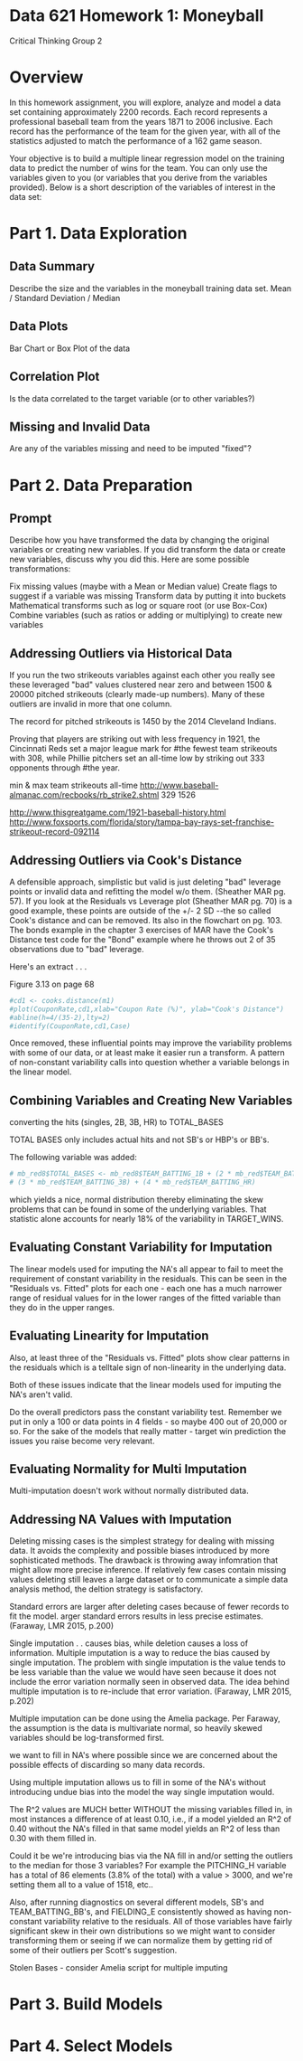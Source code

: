 # Data 621 Homework 1: Moneyball
Critical Thinking Group 2  



# Overview

In this homework assignment, you will explore, analyze and model a data set containing approximately 2200 records. Each record represents a professional baseball team from the years 1871 to 2006 inclusive. Each record has the performance of the team for the given year, with all of the statistics adjusted to match the performance of a 162 game season. 

Your objective is to build a multiple linear regression model on the training data to predict the number of wins for the team. You can only use the variables given to you (or variables that you derive from the variables
provided). Below is a short description of the variables of interest in the data set:

# Part 1. Data Exploration

## Data Summary 
Describe the size and the variables in the moneyball training data set. 
Mean / Standard Deviation / Median

## Data Plots
Bar Chart or Box Plot of the data

## Correlation Plot
Is the data correlated to the target variable (or to other variables?)

## Missing and Invalid Data
Are any of the variables missing and need to be imputed "fixed"?



# Part 2. Data Preparation

## Prompt
Describe how you have transformed the data by changing the original variables or creating new variables. If you did transform the data or create new variables, discuss why you did this. Here are some possible transformations:

Fix missing values (maybe with a Mean or Median value)
Create flags to suggest if a variable was missing
Transform data by putting it into buckets
Mathematical transforms such as log or square root (or use Box-Cox)
Combine variables (such as ratios or adding or multiplying) to create new variables


## Addressing Outliers via Historical Data

If you run the two strikeouts variables against each other you really see these leveraged "bad" values clustered near zero and between 1500 & 20000 pitched strikeouts (clearly made-up numbers).  Many of these outliers are invalid in more that one column. 

The record for pitched strikeouts is 1450 by the 2014 Cleveland Indians.

Proving that players are striking out with less frequency in 1921, the Cincinnati Reds set a major league mark for #the fewest team strikeouts with 308, while Phillie pitchers set an all-time low by striking out 333 opponents through #the year.

min & max team strikeouts all-time
http://www.baseball-almanac.com/recbooks/rb_strike2.shtml
329 1526

http://www.thisgreatgame.com/1921-baseball-history.html
http://www.foxsports.com/florida/story/tampa-bay-rays-set-franchise-strikeout-record-092114

## Addressing Outliers via Cook's Distance

A defensible approach, simplistic but valid is just deleting "bad" leverage points or invalid data and refitting the model w/o them. (Sheather MAR pg. 57). If you look at the Residuals vs Leverage plot (Sheather MAR pg. 70) is a good example, these points are outside of the +/- 2 SD --the so called Cook's distance and can be removed.  Its also in the flowchart on pg. 103.  The bonds example in the chapter 3 exercises of MAR have the Cook's Distance test code for the "Bond" example where he throws out 2 of 35 observations due to "bad" leverage.

Here's an extract . . .

Figure 3.13 on page 68

```r
#cd1 <- cooks.distance(m1)
#plot(CouponRate,cd1,xlab="Coupon Rate (%)", ylab="Cook's Distance")
#abline(h=4/(35-2),lty=2)
#identify(CouponRate,cd1,Case)
```

Once removed, these influential points may improve the variability problems with some of our data, or at least make it easier run a transform.
A pattern of non-constant variability calls into question whether a variable belongs in the linear model.


## Combining Variables and Creating New Variables

converting the hits (singles, 2B, 3B, HR) to TOTAL_BASES

TOTAL BASES only includes actual hits and not SB's or HBP's or BB's.  

The following variable was added:


```r
# mb_red8$TOTAL_BASES <- mb_red8$TEAM_BATTING_1B + (2 * mb_red$TEAM_BATTING_2B) + 
# (3 * mb_red$TEAM_BATTING_3B) + (4 * mb_red$TEAM_BATTING_HR)
```


which yields a nice, normal distribution thereby eliminating the skew problems that can be found in some of the underlying variables. That statistic alone accounts for nearly 18% of the variability in TARGET_WINS.


## Evaluating Constant Variability for Imputation

The linear models used for imputing the NA's all appear to fail to meet the requirement of constant variability in the residuals.  This can be seen in the "Residuals vs. Fitted" plots for each one - each one has a much narrower range of residual values for in the lower ranges of the fitted variable than they do in the upper ranges. 


## Evaluating Linearity for Imputation

Also, at least three of the "Residuals vs. Fitted" plots show clear patterns in the residuals which is a telltale sign of non-linearity in the underlying data.

Both of these issues indicate that the linear models used for imputing the NA's aren't valid. 

Do the overall predictors pass the constant variability test.  Remember we put in only a 100 or data points in 4 fields - so maybe 400 out of 20,000 or so.   For the sake of the models that really matter - target win prediction the issues you raise become very relevant. 

## Evaluating Normality for Multi Imputation

Multi-imputation doesn't work without normally distributed data.

## Addressing NA Values with Imputation

Deleting missing cases is the simplest strategy for dealing with missing data.  It avoids the complexity and possible biases introduced by more sophisticated methods. The drawback is throwing away infomration that might allow more precise inference. If relatively few cases contain missing values deleting still leaves a
large dataset or to communicate a simple data analysis method, the deltion strategy is satisfactory.

Standard errors are larger after deleting cases because of fewer records to fit the model. arger standard errors results in less precise estimates.  (Faraway, LMR 2015, p.200)

Single imputation  . .  causes bias, while deletion causes a loss of information. Multiple imputation is a way to reduce the bias caused by single imputation.  The problem with single imputation is the value tends to be less variable than the value we would have seen because it does not include the error variation normally seen in observed data.  The idea behind multiple imputation is to re-include that error variation.
(Faraway, LMR 2015, p.202)

Multiple imputation can be done using the Amelia package.  Per Faraway, the assumption is the data is multivariate normal, so heavily skewed variables should be log-transformed first.

we want to fill in NA's where possible since we are concerned about the possible effects of discarding so many data records.

Using multiple imputation allows us to fill in some of the NA's without introducing undue bias into the model the way single imputation would. 

The R^2 values are MUCH better WITHOUT the missing variables filled in, in most instances a difference of at least 0.10, i.e., if a model yielded an R^2 of 0.40 without the NA's filled in that same model yields an R^2 of less than 0.30 with them filled in.

Could it be we're introducing bias via the NA fill in and/or setting the outliers to the median for those 3 variables? For example the PITCHING_H variable has a total of 86 elements (3.8% of the total) with a value > 3000, and we're setting them all to a value of 1518, etc..

Also, after running diagnostics on several different models, SB's and TEAM_BATTING_BB's, and FIELDING_E consistently showed as having non-constant variability relative to the residuals. All of those variables have fairly significant skew in their own distributions so we might want to consider transforming them or seeing if we can normalize them by getting rid of some of their outliers per Scott's suggestion.


Stolen Bases - consider Amelia script for multiple imputing


# Part 3. Build Models




# Part 4. Select Models


